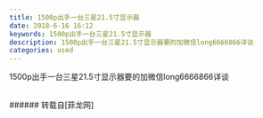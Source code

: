 ```yaml
---
title: 1500p出手一台三星21.5寸显示器
date: 2018-6-16 16:12
keywords: 1500p出手一台三星21.5寸显示器
description: 1500p出手一台三星21.5寸显示器要的加微信long6666866详谈
categories: used
---
```

<td class="t_f" id="postmessage_1425847">

1500p出手一台三星21.5寸显示器要的加微信long6666866详谈<br/>
<img alt="" border="0" class="zoom" data-cf-modified-5030e2f8fac2e6ce9f7dab30-="" file="http://www.flw.ph/data/appbyme/upload/image/201806/16/JFeTKMYfgvYB.jpg" id="aimg_B4jvV" lazyloadthumb="1" onclick="" onmouseover="" src="http://www.flw.ph/data/appbyme/upload/image/201806/16/JFeTKMYfgvYB.jpg"/><br/>
<br/>
</td>
###### 转载自[菲龙网]